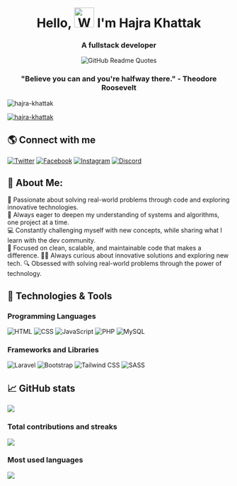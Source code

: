 <h1 align="center">Hello, <img src="https://raw.githubusercontent.com/nixin72/nixin72/master/wave.gif" alt="Waving hand animated gif" height="45" width="45" /> I'm Hajra Khattak </h1>
<h3 align="center">A fullstack developer </h3>

<div align="center">
<!--   <img src="https://quotes-github-readme.vercel.app/api?type=horizontal&theme=radical" alt="GitHub Readme Quotes" /> -->
  <img src="https://quotes-github-readme.vercel.app/api?type=horizontal&theme=radical&cache-buster=${Math.random()}" alt="GitHub Readme Quotes" />
</div>
<h3 align="center">"Believe you can and you're halfway there." - Theodore Roosevelt</h3>
<p align="left">
  <img src="https://komarev.com/ghpvc/?username=ku-uhaku&label=Profile%20Views&color=blueviolet&style=flat-square" alt="hajra-khattak" />
</p>
<p align="left">
  <a href="https://github.com/Hajra-Khattak">
    <img src="https://github-readme-stats.vercel.app/api?username=Hajra-Khattak&show_icons=true&count_private=true&hide=stars,issues&theme=tokyonight" alt="hajra-khattak" />
  </a>
</p>

## 🌎 Connect with me

<p align="left">
<a href="https://twitter.com/hajrakhattak786" target="_blank" rel="noopener noreferrer"><img src="https://img.shields.io/badge/-Twitter-1DA1F2?style=for-the-badge&logo=twitter&logoColor=white" alt="Twitter"></a>
<a href="https://www.facebook.com/hajrakhattak786" target="_blank" rel="noopener noreferrer"><img src="https://img.shields.io/badge/-Facebook-1877F2?style=for-the-badge&logo=facebook&logoColor=white" alt="Facebook"></a>
<a href="https://www.instagram.com/hajrakhattak786" target="_blank" rel="noopener noreferrer"><img src="https://img.shields.io/badge/-Instagram-E4405F?style=for-the-badge&logo=instagram&logoColor=white" alt="Instagram"></a>
<a href="https://discord.com/channels/963277401238933566" target="_blank" rel="noopener noreferrer"><img src="https://img.shields.io/badge/-Discord-7289DA?style=for-the-badge&logo=discord&logoColor=white" alt="Discord"></a>

</p>

## 🚀 About Me:
🚀 Passionate about solving real-world problems through code and exploring innovative technologies.  
🌱 Always eager to deepen my understanding of systems and algorithms, one project at a time.  
💻 Constantly challenging myself with new concepts, while sharing what I learn with the dev community.  
👀 Focused on clean, scalable, and maintainable code that makes a difference.
👨‍💻 Always curious about innovative solutions and exploring new tech.
🔍 Obsessed with solving real-world problems through the power of technology.


## 🔧 Technologies & Tools

### Programming Languages
![HTML](https://img.shields.io/badge/-HTML-333333?style=flat&logo=html5)
![CSS](https://img.shields.io/badge/-CSS-333333?style=flat&logo=css3)
![JavaScript](https://img.shields.io/badge/-JavaScript-333333?style=flat&logo=javascript)
![PHP](https://img.shields.io/badge/-PHP-333333?style=flat&logo=php)
![MySQL](https://img.shields.io/badge/-MySQL-333333?style=flat&logo=mysql)

### Frameworks and Libraries
<!-- 
![Node.js](https://img.shields.io/badge/-Node.js-333333?style=flat&logo=node.js)
![React](https://img.shields.io/badge/-React-333333?style=flat&logo=react)
![Express.js](https://img.shields.io/badge/-Express.js-333333?style=flat&logo=express)
-->
![Laravel](https://img.shields.io/badge/-Laravel-333333?style=flat&logo=laravel)
![Bootstrap](https://img.shields.io/badge/-Bootstrap-333333?style=flat&logo=bootstrap)
![Tailwind CSS](https://img.shields.io/badge/-Tailwind_CSS-333333?style=flat&logo=tailwind-css)
![SASS](https://img.shields.io/badge/-SASS-333333?style=flat&logo=sass)



## 📈 GitHub stats
<img src="https://github-readme-stats.vercel.app/api?username=Hajra-Khattak&show_icons=true&theme=dark"/>

### Total contributions and streaks
<img src="https://github-readme-streak-stats.herokuapp.com/?user=Hajra-Khattak&theme=dark"/>

### Most used languages
<img src="https://github-readme-stats.vercel.app/api/top-langs?username=Hajra-Khattak&theme=dark"/>
